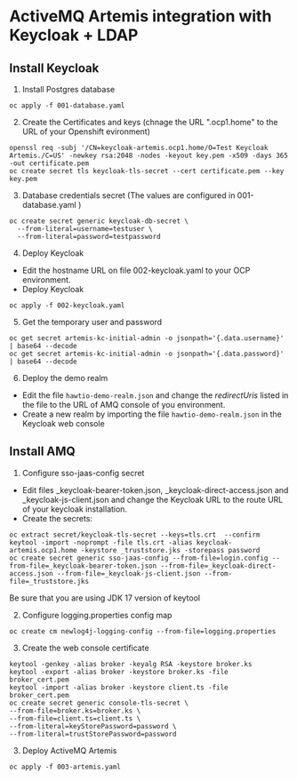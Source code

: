 # ActiveMQ Artemis integration with Keycloak + LDAP

## Install Keycloak

1. Install Postgres database

~~~
oc apply -f 001-database.yaml
~~~

2. Create the Certificates and keys (chnage the URL ".ocp1.home" to the URL of your Openshift evironment)

~~~
openssl req -subj '/CN=keycloak-artemis.ocp1.home/O=Test Keycloak Artemis./C=US' -newkey rsa:2048 -nodes -keyout key.pem -x509 -days 365 -out certificate.pem
oc create secret tls keycloak-tls-secret --cert certificate.pem --key key.pem
~~~

3. Database credentials secret (The values are configured in 001-database.yaml )

~~~
oc create secret generic keycloak-db-secret \
  --from-literal=username=testuser \
  --from-literal=password=testpassword
~~~

4. Deploy Keycloak

- Edit the hostname URL on file 002-keycloak.yaml to your OCP environment. 
- Deploy Keycloak 
~~~
oc apply -f 002-keycloak.yaml
~~~

5. Get the temporary user and password

~~~
oc get secret artemis-kc-initial-admin -o jsonpath='{.data.username}' | base64 --decode
oc get secret artemis-kc-initial-admin -o jsonpath='{.data.password}' | base64 --decode
~~~

6. Deploy the demo realm

- Edit the file `hawtio-demo-realm.json` and change the *redirectUris* listed in the file to the URL of AMQ console of you environment. 
- Create a new realm by importing the file `hawtio-demo-realm.json` in the Keycloak web console 

## Install AMQ


1. Configure sso-jaas-config secret 

- Edit files _keycloak-bearer-token.json, _keycloak-direct-access.json and _keycloak-js-client.json and change the Keycloak URL to the route URL of your keycloak installation. 
- Create the secrets:
~~~
oc extract secret/keycloak-tls-secret --keys=tls.crt  --confirm
keytool -import -noprompt -file tls.crt -alias keycloak-artemis.ocp1.home -keystore _truststore.jks -storepass password
oc create secret generic sso-jaas-config --from-file=login.config --from-file=_keycloak-bearer-token.json --from-file=_keycloak-direct-access.json --from-file=_keycloak-js-client.json --from-file=_truststore.jks
~~~
Be sure that you are using JDK 17 version of keytool

2. Configure logging.properties config map

~~~
oc create cm newlog4j-logging-config --from-file=logging.properties
~~~

3. Create the web console certificate

~~~
keytool -genkey -alias broker -keyalg RSA -keystore broker.ks
keytool -export -alias broker -keystore broker.ks -file broker_cert.pem
keytool -import -alias broker -keystore client.ts -file broker_cert.pem
oc create secret generic console-tls-secret \
--from-file=broker.ks=broker.ks \
--from-file=client.ts=client.ts \
--from-literal=keyStorePassword=password \
--from-literal=trustStorePassword=password
~~~

3. Deploy ActiveMQ Artemis 

~~~
oc apply -f 003-artemis.yaml
~~~